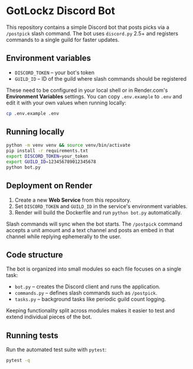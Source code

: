 # GotLockz Discord Bot

This repository contains a simple Discord bot that posts picks via a `/postpick` slash command. The bot uses `discord.py` 2.5+ and registers commands to a single guild for faster updates.

## Environment variables

- `DISCORD_TOKEN` – your bot's token
- `GUILD_ID` – ID of the guild where slash commands should be registered

These need to be configured in your local shell or in Render.com's **Environment Variables** settings.
You can copy `.env.example` to `.env` and edit it with your own values when running locally:

```bash
cp .env.example .env
```

## Running locally

```bash
python -m venv venv && source venv/bin/activate
pip install -r requirements.txt
export DISCORD_TOKEN=your_token
export GUILD_ID=123456789012345678
python bot.py
```

## Deployment on Render

1. Create a new **Web Service** from this repository.
2. Set `DISCORD_TOKEN` and `GUILD_ID` in the service's environment variables.
3. Render will build the Dockerfile and run `python bot.py` automatically.

Slash commands will sync when the bot starts. The `/postpick` command accepts a unit amount and a text channel and posts an embed in that channel while replying ephemerally to the user.

## Code structure

The bot is organized into small modules so each file focuses on a single task:

- `bot.py` – creates the Discord client and runs the application.
- `commands.py` – defines slash commands such as `/postpick`.
- `tasks.py` – background tasks like periodic guild count logging.

Keeping functionality split across modules makes it easier to test and extend individual pieces of the bot.

## Running tests

Run the automated test suite with `pytest`:

```bash
pytest -q
```
